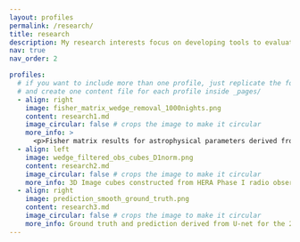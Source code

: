 ```yaml
---
layout: profiles
permalink: /research/
title: research
description: My research interests focus on developing tools to evaluate various statistical properties of the early universe as observed through radio telescopes, providing a window into the formation and evolution of the cosmos. I am particularly enthusiastic about using machine learning methods to extract cosmological information from intensity mapping experiments, offering a unique perspective for theoretical analysis of observational data. I am also keen on developing computationally efficient codes that enable the simulation of large data volumes within a reasonable timeframe.
nav: true
nav_order: 2

profiles:
  # if you want to include more than one profile, just replicate the following block
  # and create one content file for each profile inside _pages/
  - align: right
    image: fisher_matrix_wedge_removal_1000nights.png
    content: research1.md
    image_circular: false # crops the image to make it circular
    more_info: >
      <p>Fisher matrix results for astrophysical parameters derived from the second and third moments of mock HERA observations</p>
  - align: left
    image: wedge_filtered_obs_cubes_D1norm.png
    content: research2.md
    image_circular: false # crops the image to make it circular
    more_info: 3D Image cubes constructed from HERA Phase I radio observations
  - align: right
    image: prediction_smooth_ground_truth.png
    content: research3.md
    image_circular: false # crops the image to make it circular
    more_info: Ground truth and prediction derived from U-net for the 21 cm image
---
```

